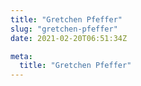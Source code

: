 ```yaml
---
title: "Gretchen Pfeffer"
slug: "gretchen-pfeffer"
date: 2021-02-20T06:51:34Z

meta:
  title: "Gretchen Pfeffer"
---
```


